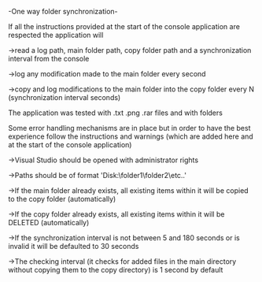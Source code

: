 -One way folder synchronization-


If all the instructions provided at the start of the console application are respected the application will

->read a log path, main folder path, copy folder path and a synchronization interval from the console

->log any modification made to the main folder every second

->copy and log modifications to the main folder into the copy folder every N (synchronization interval seconds)


The application was tested with .txt .png .rar files and with folders

Some error handling mechanisms are in place but in order to have the best experience follow the instructions and warnings (which are added here and at the start of the console application)

->Visual Studio should be opened with administrator rights

->Paths should be of format 'Disk:\folder1\folder2\etc..'

->If the main folder already exists, all existing items within it will be copied to the copy folder (automatically)

->If the copy folder already exists, all existing items within it will be DELETED (automatically)

->If the synchronization interval is not between 5 and 180 seconds or is invalid it will be defaulted to 30 seconds

->The checking interval (it checks for added files in the main directory without copying them to the copy directory) is 1 second by default
